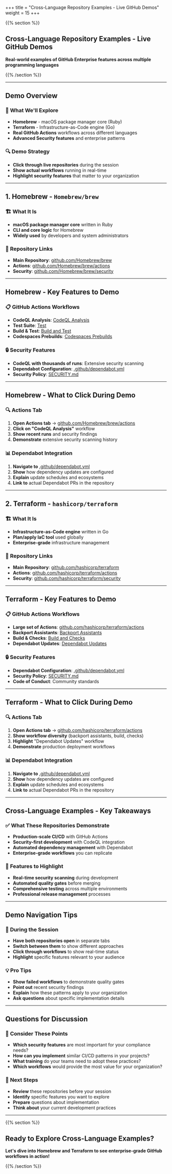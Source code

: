 +++
title = "Cross-Language Repository Examples - Live GitHub Demos"
weight = 15
+++

{{% section %}}

## Cross-Language Repository Examples - Live GitHub Demos

**Real-world examples of GitHub Enterprise features across multiple programming languages**

{{% /section %}}

---

## Demo Overview

### 🎯 **What We'll Explore**
- **Homebrew** - macOS package manager core (Ruby)
- **Terraform** - Infrastructure-as-Code engine (Go)
- **Real GitHub Actions** workflows across different languages
- **Advanced Security features** and enterprise patterns

### 🔍 **Demo Strategy**
- **Click through live repositories** during the session
- **Show actual workflows** running in real-time
- **Highlight security features** that matter to your organization

---

## 1. Homebrew - `Homebrew/brew`

### 🏗️ **What It Is**
- **macOS package manager core** written in Ruby
- **CLI and core logic** for Homebrew
- **Widely used** by developers and system administrators

### 🔗 **Repository Links**
- **Main Repository**: [github.com/Homebrew/brew](https://github.com/Homebrew/brew)
- **Actions**: [github.com/Homebrew/brew/actions](https://github.com/Homebrew/brew/actions)
- **Security**: [github.com/Homebrew/brew/security](https://github.com/Homebrew/brew/security)

---

## Homebrew - Key Features to Demo

### 📋 **GitHub Actions Workflows**
- **CodeQL Analysis**: [CodeQL Analysis](https://github.com/Homebrew/brew/actions/workflows/codeql-analysis.yml)
- **Test Suite**: [Test](https://github.com/Homebrew/brew/actions/workflows/test.yml)
- **Build & Test**: [Build and Test](https://github.com/Homebrew/brew/actions/workflows/build-and-test.yml)
- **Codespaces Prebuilds**: [Codespaces Prebuilds](https://github.com/Homebrew/brew/actions/workflows/codespaces-prebuilds.yml)

### 🔒 **Security Features**
- **CodeQL with thousands of runs**: Extensive security scanning
- **Dependabot Configuration**: [.github/dependabot.yml](https://github.com/Homebrew/brew/blob/master/.github/dependabot.yml)
- **Security Policy**: [SECURITY.md](https://github.com/Homebrew/brew/blob/master/SECURITY.md)

---

## Homebrew - What to Click During Demo

### 🔍 **Actions Tab**
1. **Open Actions tab** → [github.com/Homebrew/brew/actions](https://github.com/Homebrew/brew/actions)
2. **Click on "CodeQL Analysis"** workflow
3. **Show recent runs** and security findings
4. **Demonstrate** extensive security scanning history

### 📊 **Dependabot Integration**
1. **Navigate to** [.github/dependabot.yml](https://github.com/Homebrew/brew/blob/master/.github/dependabot.yml)
2. **Show** how dependency updates are configured
3. **Explain** update schedules and ecosystems
4. **Link to** actual Dependabot PRs in the repository

---

## 2. Terraform - `hashicorp/terraform`

### 🏗️ **What It Is**
- **Infrastructure-as-Code engine** written in Go
- **Plan/apply IaC tool** used globally
- **Enterprise-grade** infrastructure management

### 🔗 **Repository Links**
- **Main Repository**: [github.com/hashicorp/terraform](https://github.com/hashicorp/terraform)
- **Actions**: [github.com/hashicorp/terraform/actions](https://github.com/hashicorp/terraform/actions)
- **Security**: [github.com/hashicorp/terraform/security](https://github.com/hashicorp/terraform/security)

---

## Terraform - Key Features to Demo

### 📋 **GitHub Actions Workflows**
- **Large set of Actions**: [github.com/hashicorp/terraform/actions](https://github.com/hashicorp/terraform/actions)
- **Backport Assistants**: [Backport Assistants](https://github.com/hashicorp/terraform/actions/workflows/backport-assistants.yml)
- **Build & Checks**: [Build and Checks](https://github.com/hashicorp/terraform/actions/workflows/build-and-checks.yml)
- **Dependabot Updates**: [Dependabot Updates](https://github.com/hashicorp/terraform/actions/workflows/dependabot-updates.yml)

### 🔒 **Security Features**
- **Dependabot Configuration**: [.github/dependabot.yml](https://github.com/hashicorp/terraform/blob/main/.github/dependabot.yml)
- **Security Policy**: [SECURITY.md](https://github.com/hashicorp/terraform/blob/main/SECURITY.md)
- **Code of Conduct**: Community standards

---

## Terraform - What to Click During Demo

### 🔍 **Actions Tab**
1. **Open Actions tab** → [github.com/hashicorp/terraform/actions](https://github.com/hashicorp/terraform/actions)
2. **Show workflow diversity** (backport assistants, build, checks)
3. **Highlight** "Dependabot Updates" workflow
4. **Demonstrate** production deployment workflows

### 📊 **Dependabot Integration**
1. **Navigate to** [.github/dependabot.yml](https://github.com/hashicorp/terraform/blob/main/.github/dependabot.yml)
2. **Show** how dependency updates are configured
3. **Explain** update schedules and ecosystems
4. **Link to** actual Dependabot PRs in the repository

---

## Cross-Language Examples - Key Takeaways

### ✅ **What These Repositories Demonstrate**
- **Production-scale CI/CD** with GitHub Actions
- **Security-first development** with CodeQL integration
- **Automated dependency management** with Dependabot
- **Enterprise-grade workflows** you can replicate

### 🎯 **Features to Highlight**
- **Real-time security scanning** during development
- **Automated quality gates** before merging
- **Comprehensive testing** across multiple environments
- **Professional release management** processes

---

## Demo Navigation Tips

### 🚀 **During the Session**
- **Have both repositories open** in separate tabs
- **Switch between them** to show different approaches
- **Click through workflows** to show real-time status
- **Highlight** specific features relevant to your audience

### 💡 **Pro Tips**
- **Show failed workflows** to demonstrate quality gates
- **Point out** recent security findings
- **Explain** how these patterns apply to your organization
- **Ask questions** about specific implementation details

---

## Questions for Discussion

### 💭 **Consider These Points**
- **Which security features** are most important for your compliance needs?
- **How can you implement** similar CI/CD patterns in your projects?
- **What training** do your teams need to adopt these practices?
- **Which workflows** would provide the most value for your organization?

### 🎯 **Next Steps**
- **Review** these repositories before your session
- **Identify** specific features you want to explore
- **Prepare** questions about implementation
- **Think about** your current development practices

---

{{% section %}}

## Ready to Explore Cross-Language Examples?

**Let's dive into Homebrew and Terraform to see enterprise-grade GitHub workflows in action!**

{{% /section %}}
